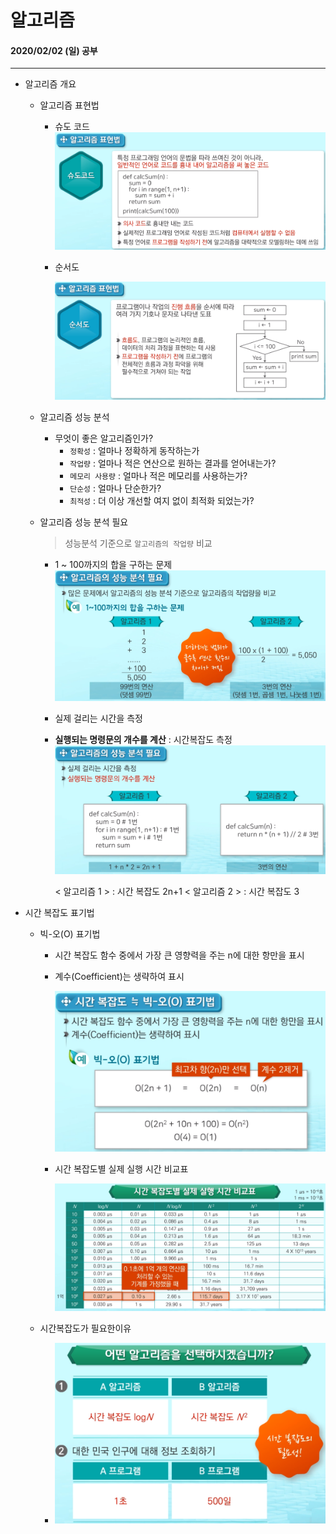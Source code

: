 # 알고리즘

#### 2020/02/02 (일) 공부

___



- 알고리즘 개요

  - 알고리즘 표현법

    - 슈도 코드
      ![image-20200202231406662](img/image-20200202231406662.png)

    - 순서도

      ![image-20200202231612980](img/image-20200202231612980.png)

  

  - 알고리즘 성능 분석
    - 무엇이 좋은 알고리즘인가?
      - `정확성` : 얼마나 정확하게 동작하는가
      - `작업량` : 얼마나 적은 연산으로 원하는 결과를 얻어내는가? 
      - `메모리 사용량` : 얼마나 적은 메모리를 사용하는가?
      - `단순성` : 얼마나 단순한가?
      - `최적성` : 더 이상 개선할 여지 없이 최적화 되었는가?

  

  - 알고리즘 성능 분석 필요

    > 성능분석 기준으로 `알고리즘의 작업량` 비교

    - 1 ~ 100까지의 합을 구하는 문제
      ![image-20200202231940120](img/image-20200202231940120.png)

    - 실제 걸리는 시간을 측정

    - **실행되는 명령문의 개수를 계산** : 시간복잡도 측정
      ![image-20200202232152914](img/image-20200202232152914.png)

      < 알고리즘 1 > : 시간 복잡도 2n+1
      < 알고리즘 2 > : 시간 복잡도 3

  

- 시간 복잡도 표기법

  - 빅-오(O) 표기법

    - 시간 복잡도 함수 중에서 가장 큰 영향력을 주는 n에 대한 항만을 표시

    - 계수(Coefficient)는 생략하여 표시

      ![image-20200202232505659](img/image-20200202232505659.png)

    - 시간 복잡도별 실제 실행 시간 비교표

      ![image-20200202232733418](img/image-20200202232733418.png)

      
      

  - 시간복잡도가 필요한이유

    - ![image-20200202233106522](img/image-20200202233106522.png)

      

